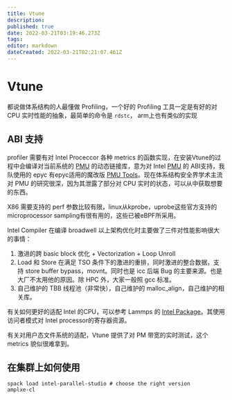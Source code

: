 ```yaml
---
title: Vtune
description: 
published: true
date: 2022-03-21T03:19:46.273Z
tags: 
editor: markdown
dateCreated: 2022-03-21T02:21:07.461Z
---
```


# Vtune
都说做体系结构的人最懂做 Profiling，一个好的 Profiling 工具一定是有好的对 CPU 实时性能的抽象，最简单的命令是 `rdstc`， arm上也有类似的实现

## ABI 支持
profiler 需要有对 Intel Proceccor 各种 metrics 的函数实现，在安装Vtune的过程中会编译对当前系统的 [PMU](https://software.intel.com/content/www/us/en/develop/articles/intel-performance-counter-monitor.html) 的动态链接库，意为对 Intel [PMU](https://software.intel.com/content/www/us/en/develop/articles/intel-performance-counter-monitor.html) 的 ABI支持，我队使用的 epyc 有epyc适用的魔改版 [PMU Tools]( https://github.com/AMDESE/amd-perf-tools)。现在体系结构安全界学术主流对 PMU 的研究很深，因为其泄露了部分对 CPU 实时的状态，可以从中获取想要的东西。

X86 需要支持的 perf 参数比较有限，linux从kprobe，uprobe这些官方支持的 microprocessor sampling有很有用的，这些已被eBPF所采用。

Intel Compiler 在编译 broadwell 以上架构优化时主要做了三件对性能影响很大的事情：
1. 激进的跨 basic block 优化 + Vectorization + Loop Unroll
2. Load 和 Store 在满足 TSO 条件下的激进的重排，同时激进的整合数据，支持 store buffer bypass，movnt。同时也是 icc 后端 Bug 的主要来源。也是大厂不太用他的原因。除 HPC 外，大家一般照 gcc 标准。
3. 自己维护的 TBB 线程池（非常快），自己维护的 malloc_align，自己维护的相关库。

有关如何更好的适配 Intel 的CPU，可以参考 Lammps 的 [Intel Package](https://t.co/6DUtP6Falq?amp=1)。其使用访问者模式对 Intel processor的寄存器资源。

有关对用户态文件系统的适配，Vtune 提供了对 PM 带宽的实时测试，这个 metrics 貌似很难拿到。

## 在集群上如何使用

```
spack load intel-parallel-studio # choose the right version
amplxe-cl 
```